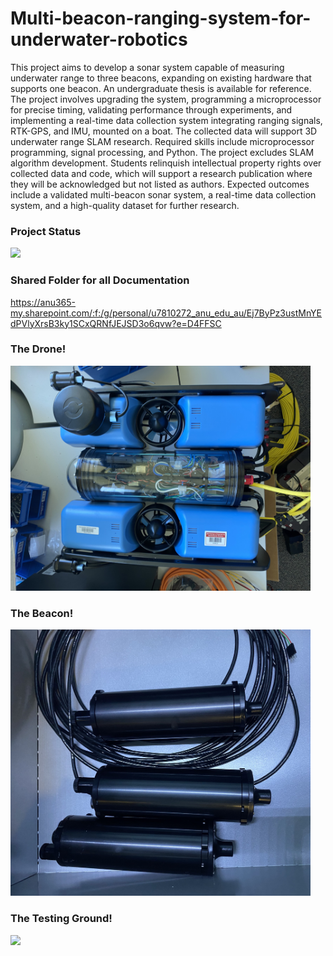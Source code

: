 # Multi-beacon-ranging-system-for-underwater-robotics

This project aims to develop a sonar system capable of measuring underwater range to three beacons, expanding
on existing hardware that supports one beacon. An undergraduate thesis is available for reference. The project
involves upgrading the system, programming a microprocessor for precise timing, validating performance through
experiments, and implementing a real-time data collection system integrating ranging signals, RTK-GPS, and
IMU, mounted on a boat. The collected data will support 3D underwater range SLAM research. Required skills
include microprocessor programming, signal processing, and Python. The project excludes SLAM algorithm
development. Students relinquish intellectual property rights over collected data and code, which will support a
research publication where they will be acknowledged but not listed as authors. Expected outcomes include a
validated multi-beacon sonar system, a real-time data collection system, and a high-quality dataset for further
research.

### Project Status
<img src="Admininistration/Gantt Chart.jpg" width="960">

### Shared Folder for all Documentation
https://anu365-my.sharepoint.com/:f:/g/personal/u7810272_anu_edu_au/Ej7ByPz3ustMnYEdPVlyXrsB3ky1SCxQRNfJEJSD3o6qvw?e=D4FFSC

### The Drone!
<img src="Assets/Images/Drone.jpg" width="480">

### The Beacon!
<img src="Assets/Images/Beacon.jpg" width="480">

### The Testing Ground!
<img src="Assets/Images/Testing_Ground.jpg" width="480">
